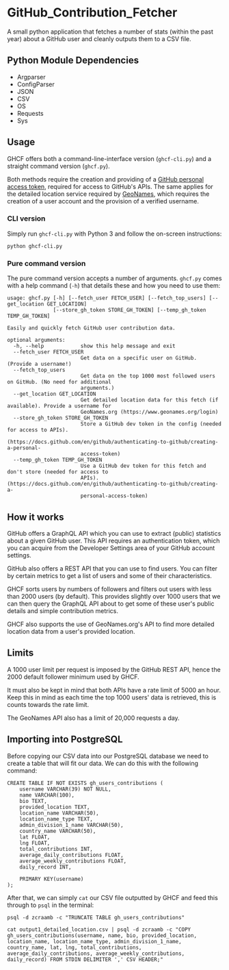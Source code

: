 # GitHub_Contribution_Fetcher

A small python application that fetches a number of stats (within the past year) about a GitHub user and cleanly outputs them to a CSV file.

## Python Module Dependencies

- Argparser
- ConfigParser
- JSON
- CSV
- OS
- Requests
- Sys

## Usage

GHCF offers both a command-line-interface version (`ghcf-cli.py`) and a straight command version (`ghcf.py`).

Both methods require the creation and providing of a [GitHub personal access token](https://docs.github.com/en/github/authenticating-to-github/creating-a-personal-access-token), required for access to GitHub's APIs. The same applies for the detailed location service required by [GeoNames](http://www.geonames.org/export/web-services.html), which requires the creation of a user account and the provision of a verified username.

### CLI version

Simply run `ghcf-cli.py` with Python 3 and follow the on-screen instructions:

`python ghcf-cli.py`

### Pure command version

The pure command version accepts a number of arguments. `ghcf.py` comes with a help command (`-h`) that details these and how you need to use them:

```
usage: ghcf.py [-h] [--fetch_user FETCH_USER] [--fetch_top_users] [--get_location GET_LOCATION]
               [--store_gh_token STORE_GH_TOKEN] [--temp_gh_token TEMP_GH_TOKEN]

Easily and quickly fetch GitHub user contribution data.

optional arguments:
  -h, --help            show this help message and exit
  --fetch_user FETCH_USER
                        Get data on a specific user on GitHub. (Provide a username!)
  --fetch_top_users
                        Get data on the top 1000 most followed users on GitHub. (No need for additional
                        arguments.)
  --get_location GET_LOCATION
                        Get detailed location data for this fetch (if available). Provide a username for
                        GeoNames.org (https://www.geonames.org/login)
  --store_gh_token STORE_GH_TOKEN
                        Store a GitHub dev token in the config (needed for access to APIs).
                        (https://docs.github.com/en/github/authenticating-to-github/creating-a-personal-
                        access-token)
  --temp_gh_token TEMP_GH_TOKEN
                        Use a GitHub dev token for this fetch and don't store (needed for access to
                        APIs). (https://docs.github.com/en/github/authenticating-to-github/creating-a-
                        personal-access-token)
```

## How it works

GitHub offers a  GraphQL API which you can use to extract (public) statistics about a given GitHub user. This API requires an authentication token, which you can acquire from the Developer Settings area of your GitHub account settings.

GitHub also offers a REST API that you can use to find users. You can filter by certain metrics to get a list of users and some of their characteristics.

GHCF sorts users by numbers of followers and filters out users with less than 2000 users (by default). This provides slightly over 1000 users that we can then query the GraphQL API about to get some of these user's public details and simple contribution metrics.

GHCF also supports the use of GeoNames.org's API to find more detailed location data from a user's provided location.

## Limits

A 1000 user limit per request is imposed by the GitHub REST API, hence the 2000 default follower minimum used by GHCF.

It must also be kept in mind that both APIs have a rate limit of 5000 an hour. Keep this in mind as each time the top 1000 users' data is retrieved, this is counts towards the rate limit.

The GeoNames API also has a limit of 20,000 requests a day.

## Importing into PostgreSQL

Before copying our CSV data into our PostgreSQL database we need to create a table that will fit our data. We can do this with the following command:

```
CREATE TABLE IF NOT EXISTS gh_users_contributions (
    username VARCHAR(39) NOT NULL,
    name VARCHAR(100),
    bio TEXT,
    provided_location TEXT,
    location_name VARCHAR(50),
    location_name_type TEXT,
    admin_division_1_name VARCHAR(50),
    country_name VARCHAR(50),
    lat FLOAT,
    lng FLOAT,
    total_contributions INT,
    average_daily_contributions FLOAT,
    average_weekly_contributions FLOAT,
    daily_record INT,

    PRIMARY KEY(username)
);
```

After that, we can simply `cat` our CSV file outputted by GHCF and feed this through to `psql` in the terminal:

```
psql -d zcraamb -c "TRUNCATE TABLE gh_users_contributions"

cat output1_detailed_location.csv | psql -d zcraamb -c "COPY gh_users_contributions(username, name, bio, provided_location, location_name, location_name_type, admin_division_1_name, country_name, lat, lng, total_contributions, average_daily_contributions, average_weekly_contributions, daily_record) FROM STDIN DELIMITER ',' CSV HEADER;"
```
